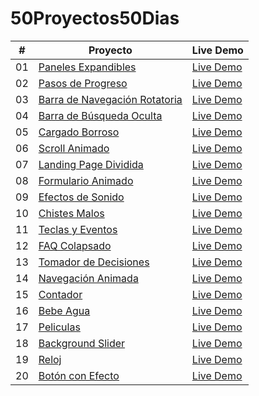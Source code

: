 # 50Proyectos50Dias

|  #  | Proyecto                                                                                                                     | Live Demo                                                                         |
| :-: | --------------------------------------------------------------------------------------------------------------------------- | --------------------------------------------------------------------------------- |
| 01  | [Paneles Expandibles](https://github.com/Pancratzia/50Proyectos50Dias/tree/main/01-Paneles_Expandibles)                             | [Live Demo](https://panelesexpandibles-pancratzia.netlify.app/)               |
| 02  | [Pasos de Progreso](https://github.com/Pancratzia/50Proyectos50Dias/tree/main/02-Pasos_De_Progreso)                             | [Live Demo](https://pasosdeprogreso-pancratzia.netlify.app/)               |
| 03  | [Barra de Navegación Rotatoria](https://github.com/Pancratzia/50Proyectos50Dias/tree/main/03-Barra_De_Navegacion_Rotatoria)                             | [Live Demo](https://barradenavegacionrotatoria-pancratzia.netlify.app/)               |
| 04  | [Barra de Búsqueda Oculta](https://github.com/Pancratzia/50Proyectos50Dias/tree/main/04-Barra_De_Busqueda_Oculta)                             | [Live Demo](https://barradebusquedaoculta-pancratzia.netlify.app/)               |
| 05  | [Cargado Borroso](https://github.com/Pancratzia/50Proyectos50Dias/tree/main/05-Cargado_Borroso)                             | [Live Demo](https://cargadoborroso-pancratzia.netlify.app/)               |
| 06  | [Scroll Animado](https://github.com/Pancratzia/50Proyectos50Dias/tree/main/06-Scroll_Animado)                             | [Live Demo](https://scrollanimado-pancratzia.netlify.app/)               |
| 07  | [Landing Page Dividida](https://github.com/Pancratzia/50Proyectos50Dias/tree/main/07-Landing_Page_Dividida)                             | [Live Demo](https://landingpagedividida-pancratzia.netlify.app/)               |
| 08  | [Formulario Animado](https://github.com/Pancratzia/50Proyectos50Dias/tree/main/08-Formulario_Animado)                             | [Live Demo](https://formularioanimado-pancratzia.netlify.app/)               |
| 09  | [Efectos de Sonido](https://github.com/Pancratzia/50Proyectos50Dias/tree/main/09-Efectos_De_Sonido)                             | [Live Demo](https://efectosdesonido-pancratzia.netlify.app/)               |
| 10  | [Chistes Malos](https://github.com/Pancratzia/50Proyectos50Dias/tree/main/10-Chistes_Malos)                             | [Live Demo](https://chistesmalos-pancratzia.netlify.app/)               |
| 11  | [Teclas y Eventos](https://github.com/Pancratzia/50Proyectos50Dias/tree/main/11-Teclas_Y_Eventos)                             | [Live Demo](https://teclasyeventos-pancratzia.netlify.app/)               |
| 12  | [FAQ Colapsado](https://github.com/Pancratzia/50Proyectos50Dias/tree/main/12-FAQ_Colapsado)                             | [Live Demo](https://faqcolapsado-pancratzia.netlify.app/)               |
| 13  | [Tomador de Decisiones](https://github.com/Pancratzia/50Proyectos50Dias/tree/main/13-Tomador_De_Decisiones)                             | [Live Demo](https://tomadordedecisiones-pancratzia.netlify.app/)               |
| 14  | [Navegación Animada](https://github.com/Pancratzia/50Proyectos50Dias/tree/main/14-Navegacion_Animada)                             | [Live Demo](https://navegacionanimada-pancratzia.netlify.app/)               |
| 15  | [Contador](https://github.com/Pancratzia/50Proyectos50Dias/tree/main/15-Contador)                             | [Live Demo](https://contador-pancratzia.netlify.app/)               |
| 16  | [Bebe Agua](https://github.com/Pancratzia/50Proyectos50Dias/tree/main/16-Bebe_Agua)                             | [Live Demo](https://bebeagua-pancratzia.netlify.app/)               |
| 17  | [Peliculas](https://github.com/Pancratzia/50Proyectos50Dias/tree/main/17-Peliculas)                             | [Live Demo](https://peliculas-pancratzia.netlify.app/)               |
| 18  | [Background Slider](https://github.com/Pancratzia/50Proyectos50Dias/tree/main/18-Background_Slider)                             | [Live Demo](https://backgroundslider-pancratzia.netlify.app/)               |
| 19  | [Reloj](https://github.com/Pancratzia/50Proyectos50Dias/tree/main/19-Reloj)                             | [Live Demo](https://reloj-pancratzia.netlify.app/)               |
| 20  | [Botón con Efecto](https://github.com/Pancratzia/50Proyectos50Dias/tree/main/20-Boton_Con_Efecto)                             | [Live Demo](https://botonconefecto-pancratzia.netlify.app/)               |
